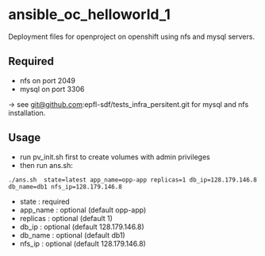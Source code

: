 # ansible_oc_helloworld_1

Deployment files for openproject on openshift using nfs and mysql servers.

## Required
  - nfs on port 2049
  - mysql on port 3306

 -> see git@github.com:epfl-sdf/tests_infra_persitent.git for mysql and nfs installation.

## Usage
 - run pv_init.sh first to create volumes with admin privileges
 - then run ans.sh:

  ```./ans.sh  state=latest app_name=opp-app replicas=1 db_ip=128.179.146.8 db_name=db1 nfs_ip=128.179.146.8```

  - state : required
  - app_name : optional (default opp-app)
  - replicas : optional (default 1)
  - db_ip : optional (default 128.179.146.8)
  - db_name : optional (default db1)
  - nfs_ip : optional (default 128.179.146.8)

